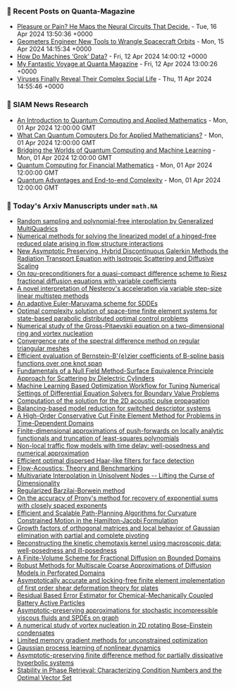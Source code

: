 ### 📝 Recent Posts on Quanta-Magazine
<!-- quanta starts -->
* <a href="https://www.quantamagazine.org/pleasure-or-pain-he-maps-the-neural-circuits-that-decide-20240416/">Pleasure or Pain? He Maps the Neural Circuits That Decide.</a> - Tue, 16 Apr 2024 13:50:36 +0000
* <a href="https://www.quantamagazine.org/geometers-engineer-new-tools-to-wrangle-spacecraft-orbits-20240415/">Geometers Engineer New Tools to Wrangle Spacecraft Orbits</a> - Mon, 15 Apr 2024 14:15:34 +0000
* <a href="https://www.quantamagazine.org/how-do-machines-grok-data-20240412/">How Do Machines ‘Grok’ Data?</a> - Fri, 12 Apr 2024 14:00:12 +0000
* <a href="https://www.quantamagazine.org/my-fantastic-voyage-at-quanta-magazine-20240412/">My Fantastic Voyage at Quanta Magazine</a> - Fri, 12 Apr 2024 13:00:26 +0000
* <a href="https://www.quantamagazine.org/viruses-finally-reveal-their-complex-social-life-20240411/">Viruses Finally Reveal Their Complex Social Life</a> - Thu, 11 Apr 2024 14:55:46 +0000
<!-- quanta ends -->

### 📝 SIAM News Research
<!-- siam-news starts -->
* <a href="https://sinews.siam.org/Details-Page/an-introduction-to-quantum-computing-and-applied-mathematics">An Introduction to Quantum Computing and Applied Mathematics</a> - Mon, 01 Apr 2024 12:00:00 GMT
* <a href="https://sinews.siam.org/Details-Page/what-can-quantum-computers-do-for-applied-mathematicians">What Can Quantum Computers Do for Applied Mathematicians?</a> - Mon, 01 Apr 2024 12:00:00 GMT
* <a href="https://sinews.siam.org/Details-Page/bridging-the-worlds-of-quantum-computing-and-machine-learning">Bridging the Worlds of Quantum Computing and Machine Learning</a> - Mon, 01 Apr 2024 12:00:00 GMT
* <a href="https://sinews.siam.org/Details-Page/quantum-computing-for-financial-mathematics">Quantum Computing for Financial Mathematics</a> - Mon, 01 Apr 2024 12:00:00 GMT
* <a href="https://sinews.siam.org/Details-Page/quantum-advantages-and-end-to-end-complexity">Quantum Advantages and End-to-end Complexity</a> - Mon, 01 Apr 2024 12:00:00 GMT
<!-- siam-news ends -->

### 📝 Today's Arxiv Manuscripts under ``math.NA``
<!-- arxiv-math-na starts -->
* <a href="https://arxiv.org/abs/2404.10117">Random sampling and polynomial-free interpolation by Generalized MultiQuadrics</a>
* <a href="https://arxiv.org/abs/2404.10123">Numerical methods for solving the linearized model of a hinged-free reduced plate arising in flow structure interactions</a>
* <a href="https://arxiv.org/abs/2404.10159">New Asymptotic Preserving, Hybrid Discontinuous Galerkin Methods the Radiation Transport Equation with Isotropic Scattering and Diffusive Scaling</a>
* <a href="https://arxiv.org/abs/2404.10221">On $tau$-preconditioners for a quasi-compact difference scheme to Riesz fractional diffusion equations with variable coefficients</a>
* <a href="https://arxiv.org/abs/2404.10238">A novel interpretation of Nesterov's acceleration via variable step-size linear multistep methods</a>
* <a href="https://arxiv.org/abs/2404.10244">An adaptive Euler-Maruyama scheme for SDDEs</a>
* <a href="https://arxiv.org/abs/2404.10350">Optimal complexity solution of space-time finite element systems for state-based parabolic distributed optimal control problems</a>
* <a href="https://arxiv.org/abs/2404.10360">Numerical study of the Gross-Pitaevskii equation on a two-dimensional ring and vortex nucleation</a>
* <a href="https://arxiv.org/abs/2404.10391">Convergence rate of the spectral difference method on regular triangular meshes</a>
* <a href="https://arxiv.org/abs/2404.10396">Efficient evaluation of Bernstein-B'{e}zier coefficients of B-spline basis functions over one knot span</a>
* <a href="https://arxiv.org/abs/2404.10442">Fundamentals of a Null Field Method-Surface Equivalence Principle Approach for Scattering by Dielectric Cylinders</a>
* <a href="https://arxiv.org/abs/2404.10472">Machine Learning Based Optimization Workflow for Tuning Numerical Settings of Differential Equation Solvers for Boundary Value Problems</a>
* <a href="https://arxiv.org/abs/2404.10489">Computation of the solution for the 2D acoustic pulse propagation</a>
* <a href="https://arxiv.org/abs/2404.10511">Balancing-based model reduction for switched descriptor systems</a>
* <a href="https://arxiv.org/abs/2404.10756">A High-Order Conservative Cut Finite Element Method for Problems in Time-Dependent Domains</a>
* <a href="https://arxiv.org/abs/2404.10769">Finite-dimensional approximations of push-forwards on locally analytic functionals and truncation of least-squares polynomials</a>
* <a href="https://arxiv.org/abs/2404.10368">Non-local traffic flow models with time delay: well-posedness and numerical approximation</a>
* <a href="https://arxiv.org/abs/2404.10476">Efficient optimal dispersed Haar-like filters for face detection</a>
* <a href="https://arxiv.org/abs/2404.10634">Flow-Acoustics: Theory and Benchmarking</a>
* <a href="https://arxiv.org/abs/2010.10824">Multivariate Interpolation in Unisolvent Nodes -- Lifting the Curse of Dimensionality</a>
* <a href="https://arxiv.org/abs/2211.06624">Regularized Barzilai-Borwein method</a>
* <a href="https://arxiv.org/abs/2302.05883">On the accuracy of Prony's method for recovery of exponential sums with closely spaced exponents</a>
* <a href="https://arxiv.org/abs/2304.12377">Efficient and Scalable Path-Planning Algorithms for Curvature Constrained Motion in the Hamilton-Jacobi Formulation</a>
* <a href="https://arxiv.org/abs/2308.16146">Growth factors of orthogonal matrices and local behavior of Gaussian elimination with partial and complete pivoting</a>
* <a href="https://arxiv.org/abs/2309.05004">Reconstructing the kinetic chemotaxis kernel using macroscopic data: well-posedness and ill-posedness</a>
* <a href="https://arxiv.org/abs/2309.08283">A Finite-Volume Scheme for Fractional Diffusion on Bounded Domains</a>
* <a href="https://arxiv.org/abs/2310.15669">Robust Methods for Multiscale Coarse Approximations of Diffusion Models in Perforated Domains</a>
* <a href="https://arxiv.org/abs/2310.19443">Asymptotically accurate and locking-free finite element implementation of first order shear deformation theory for plates</a>
* <a href="https://arxiv.org/abs/2401.10135">Residual Based Error Estimator for Chemical-Mechanically Coupled Battery Active Particles</a>
* <a href="https://arxiv.org/abs/2404.09168">Asymptotic-preserving approximations for stochastic incompressible viscous fluids and SPDEs on graph</a>
* <a href="https://arxiv.org/abs/2211.02316">A numerical study of vortex nucleation in 2D rotating Bose-Einstein condensates</a>
* <a href="https://arxiv.org/abs/2308.15145">Limited memory gradient methods for unconstrained optimization</a>
* <a href="https://arxiv.org/abs/2312.12193">Gaussian process learning of nonlinear dynamics</a>
* <a href="https://arxiv.org/abs/2404.06380">Asymptotic-preserving finite difference method for partially dissipative hyperbolic systems</a>
* <a href="https://arxiv.org/abs/2404.07515">Stability in Phase Retrieval: Characterizing Condition Numbers and the Optimal Vector Set</a>
<!-- arxiv-math-na ends -->
